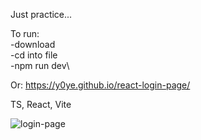 Just practice...

To run:\
    -download\
    -cd into file\
    -npm run dev\

Or: https://y0ye.github.io/react-login-page/



TS, React, Vite

![login-page](https://github.com/user-attachments/assets/9b00384d-7b37-4b67-806e-13633de3a22b)
